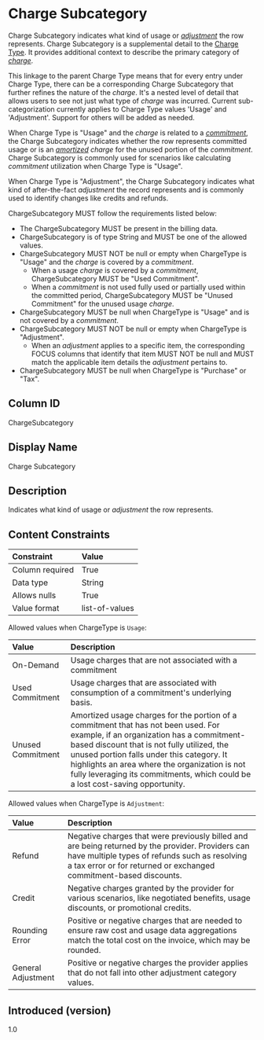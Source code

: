 # Charge Subcategory

Charge Subcategory indicates what kind of usage or [*adjustment*](#glossary:adjustment) the row represents. Charge Subcategory is a supplemental detail to the [Charge Type](#chargetype). It provides additional context to describe the primary category of [*charge*](#glossary:charge).

This linkage to the parent Charge Type means that for every entry under Charge Type, there can be a corresponding Charge Subcategory that further refines the nature of the *charge*. It's a nested level of detail that allows users to see not just what type of *charge* was incurred. Current sub-categorization currently applies to Charge Type values 'Usage' and 'Adjustment'. Support for others will be added as needed.

When Charge Type is "Usage" and the *charge* is related to a [*commitment*](#glossary:commitment), the Charge Subcategory indicates whether the row represents committed usage or is an [*amortized*](#glossary:amortization) *charge* for the unused portion of the *commitment*. Charge Subcategory is commonly used for scenarios like calculating *commitment* utilization when Charge Type is "Usage".

When Charge Type is "Adjustment", the Charge Subcategory indicates what kind of after-the-fact *adjustment* the record represents and is commonly used to identify changes like credits and refunds.

ChargeSubcategory MUST follow the requirements listed below:

* The ChargeSubcategory MUST be present in the billing data.
* ChargeSubcategory is of type String and MUST be one of the allowed values.
* ChargeSubcategory MUST NOT be null or empty when ChargeType is "Usage" and the *charge* is covered by a *commitment*.
  * When a usage *charge* is covered by a *commitment*, ChargeSubcategory MUST be "Used Commitment".
  * When a *commitment* is not used fully used or partially used within the committed period, ChargeSubcategory MUST be "Unused Commitment" for the unused usage *charge*.
* ChargeSubcategory MUST be null when ChargeType is "Usage" and is not covered by a *commitment*.
* ChargeSubcategory MUST NOT be null or empty when ChargeType is "Adjustment".
  * When an *adjustment* applies to a specific item, the corresponding FOCUS columns that identify that item MUST NOT be null and MUST match the applicable item details the *adjustment* pertains to.
* ChargeSubcategory MUST be null when ChargeType is "Purchase" or "Tax".

## Column ID

ChargeSubcategory

## Display Name

Charge Subcategory

## Description

Indicates what kind of usage or *adjustment* the row represents.

## Content Constraints

| Constraint      | Value          |
| :-------------- | :------------- |
| Column required | True           |
| Data type       | String         |
| Allows nulls    | True           |
| Value format    | list-of-values |

Allowed values when ChargeType is `Usage`:

| Value             | Description                                                                                                                                                                                                                                                                                                                                                |
| :---------------- | :--------------------------------------------------------------------------------------------------------------------------------------------------------------------------------------------------------------------------------------------------------------------------------------------------------------------------------------------------------- |
| On-Demand         | Usage charges that are not associated with a commitment |
| Used Commitment   | Usage charges that are associated with consumption of a commitment's underlying basis.                                                                                                                                              |
| Unused Commitment | Amortized usage charges for the portion of a commitment that has not been used. For example, if an organization has a commitment-based discount that is not fully utilized, the unused portion falls under this category. It highlights an area where the organization is not fully leveraging its commitments, which could be a lost cost-saving opportunity. |

Allowed values when ChargeType is `Adjustment`:

| Value              | Description                                                                                                                                                                                                              |
| :----------------- | :----------------------------------------------------------------------------------------------------------------------------------------------------------------------------------------------------------------------- |
| Refund             | Negative charges that were previously billed and are being returned by the provider. Providers can have multiple types of refunds such as resolving a tax error or for returned or exchanged commitment-based discounts. |
| Credit             | Negative charges granted by the provider for various scenarios, like negotiated benefits, usage discounts, or promotional credits.                                                                                       |
| Rounding Error     | Positive or negative charges that are needed to ensure raw cost and usage data aggregations match the total cost on the invoice, which may be rounded.                                                                   |
| General Adjustment | Positive or negative charges the provider applies that do not fall into other adjustment category values.                                                                                                                |

## Introduced (version)

1.0
